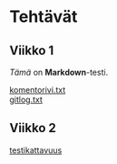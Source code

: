 # Tehtävät
## Viikko 1
*Tämä* on **Markdown**-testi.

[komentorivi.txt](https://github.com/osekeranen/ot-harjoitustyo/blob/master/laskarit/viikko1/komentorivi.txt)  
[gitlog.txt](https://github.com/osekeranen/ot-harjoitustyo/blob/master/laskarit/viikko1/gitlog.txt)  
## Viikko 2
[testikattavuus](https://github.com/osekeranen/ot-harjoitustyo/blob/master/laskarit/viikko2/testikattavuus.png)
